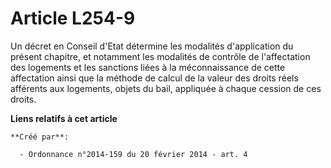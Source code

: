 # Article L254-9

Un décret en Conseil d'Etat détermine les modalités d'application du présent chapitre, et notamment les modalités de contrôle
de l'affectation des logements et les sanctions liées à la méconnaissance de cette affectation ainsi que la méthode de calcul
de la valeur des droits réels afférents aux logements, objets du bail, appliquée à chaque cession de ces droits.

**Liens relatifs à cet article**

	**Créé par**:

	  - Ordonnance n°2014-159 du 20 février 2014 - art. 4
